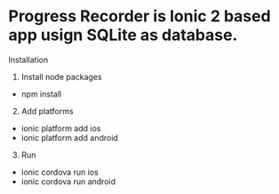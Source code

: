 # Progress Recorder is Ionic 2 based app usign SQLite as database.

Installation

1. Install node packages
- npm install

2. Add platforms
- ionic platform add ios
- ionic platform add android

3. Run 
- ionic cordova run ios
- ionic cordova run android
